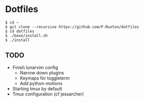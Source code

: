 # Dotfiles

```
$ cd ~
$ git clone --recursive https://github.com/F-Ruxton/dotfiles
$ cd dotfiles
$ ./base/install.sh
$ ./install
```

## TODO

- Finish lunarvim config
  - Narrow down plugins
  - Keymaps for toggleterm
  - Add python-motions
- Starting tmux by default
- Tmux configuration (cf jessarcher)


